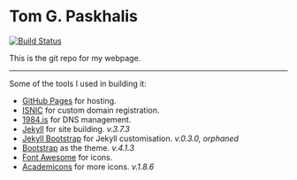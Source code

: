 # Tom G. Paskhalis

[![Build Status](https://travis-ci.org/tpaskhalis/tpaskhalis.github.io.png?branch=master)](https://travis-ci.org/tpaskhalis/tpaskhalis.github.io)

This is the git repo for my webpage.

---

Some of the tools I used in building it:
* [GitHub Pages](http://pages.github.com/) for hosting.
* [ISNIC](https://www.isnic.is/en/) for custom domain registration.
* [1984.is](https://www.1984.is) for DNS management.
* [Jekyll](https://jekyllrb.com) for site building. *v.3.7.3*
* [Jekyll Bootstrap](http://jekyllbootstrap.com/) for Jekyll customisation. *v.0.3.0, orphaned*
* [Bootstrap](http://getbootstrap.com/) as the theme. *v.4.1.3*
* [Font Awesome](http://fontawesome.io/) for icons.
* [Academicons](https://jpswalsh.github.io/academicons/) for more icons. *v.1.8.6*

